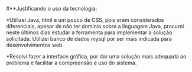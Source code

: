 ﻿#**Justificando o uso da tecnologia:

*Utilizei Java, html e um pouco de CSS, pois eram considerados diferenciais, apesar de não ter dominio sobre a linguagem Java, procurei neste últimos dias estudar a ferramenta para implementar a solução solicitada. Utilizei banco de dados mysql por ser mais indicada para desenvolvimentos web.

*Resolvi fazer a interface gráfica, por dar uma solução mais adequada ao problema e facilitar a compreensão e uso do sistema.
